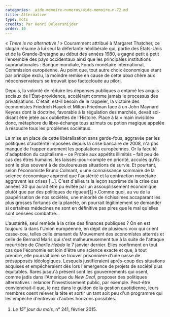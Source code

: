 ```yaml
---
categories: _aide-memoire-numeros/aide-memoire-n-72.md
title: Alternative
type: mots
credits: Par Henri Deleersnijder
order: 10
---
```

_« There is no alternative ! »_ Couramment attribué à Margaret Thatcher, ce slogan résume à lui seul la déferlante néolibérale qui, partie des États-Unis et de la Grande-Bretagne au début des années 1980, a gagné petit à petit l'ensemble des pays occidentaux ainsi que les principales institutions supranationales : Banque mondiale, Fonds monétaire international, Commission européenne. Au point que, tout autre choix économique étant par principe exclu, la moindre remise en cause de cette _doxa_ chère aux néoconservateurs se trouvait ipso factoclouée au pilori.          

Depuis, la volonté de réduire les dépenses publiques a entamé les acquis sociaux de l'État-providence, accélérant comme jamais le processus des privatisations. C'était, est-il besoin de le rappeler, la victoire des économistes Friedrich Hayek et Milton Friedman face à un John Maynard Keynes dont la doctrine, favorable à la régulation des marchés, devait soi-disant être jetée aux oubliettes de l'Histoire. Place à la « main invisible» donc, métaphore du libre-échange tous azimuts ou potion magique appelée à résoudre tous les problèmes sociétaux.  

La mise en place de cette libéralisation sans garde-fous, aggravée par les politiques d'austérité imposées depuis la crise bancaire de 2008, n'a pas manqué de frapper durement les populations européennes. Or la faculté d'adaptation du capitalisme – ce Protée aux appétits illimités – fait peu de cas des êtres humains, les laissés-pour-compte en priorité, acculés qu'ils sont le plus souvent à de douloureuses situations de survie. Et pourtant, selon l'économiste Bruno Colmant, « une connaissance sommaire de la science économique apprend que l'austérité et la contraction monétaire aggravent les crises [...]. C'est d'ailleurs la leçon suprême de la crise des années 30 qui aurait être pu évitée par un assouplissement économique plutôt que par des politiques de rigueur[[1]](#footnote-1) ».Comme quoi, au vu de la paupérisation de nos sociétés, une minorité de richissimes accaparant les plus grosses fortunes de la planète, on pourrait légitimement se demander si certaines médecines ne sont en définitive pas pires que le mal qu'elles sont censées combattre...

L'austérité, seul remède à la crise des finances publiques ? On en est toujours là dans l'Union européenne, en dépit de plusieurs voix qui crient casse-cou, telles celle émanant du Mouvement des économistes atterrés et celle de Bernard Maris qui s'est malheureusement tue à la suite de l'attaque meurtrière de _Charlie Hebdo_ le 7 janvier dernier. Elles confirment en tout cas que l'économie est loin d'être une science exacte et que, à tout prendre, elle pourrait bien se trouver prisonnière d'une nasse de présupposés idéologiques. Lesquels justifieraient après-coup des situations acquises et empêcheraient dès lors l'émergence de projets de société plus équitables. Rares jusqu'à présent sont les gouvernements qui osent, comme jadis dans l'Amérique du _New Deal_, proposer des politiques alternatives : relancer l'investissement public, par exemple. Peut-être conviendrait-il que, le nez dans le guidon de la gestion quotidienne, leurs membres osent relever la tête et sortir un tant soit peu d'un programme qui les empêche d'entrevoir d'autres horizons possibles.         

1. _Le 15<sup>e</sup> jour du mois,_ n° 241, février 2015.
